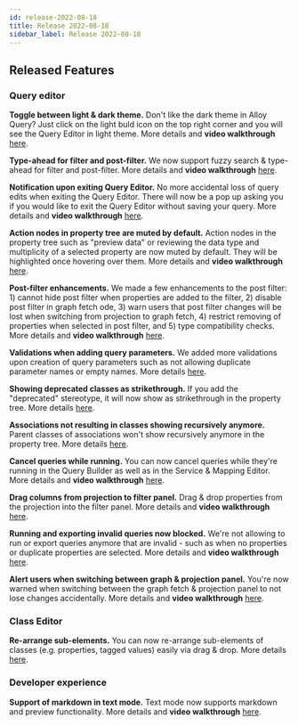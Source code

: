 ```yaml
---
id: release-2022-08-18
title: Release 2022-08-18
sidebar_label: Release 2022-08-18
---
```


## Released Features

### Query editor

**Toggle between light & dark theme.** Don't like the dark theme in Alloy Query? Just click on the light buld icon on the top right corner and you will see the Query Editor in light theme. More details and **video walkthrough** [here](https://github.com/finos/legend-studio/pull/1388).

**Type-ahead for filter and post-filter.** We now support fuzzy search & type-ahead for filter and post-filter. More details and **video walkthrough** [here](https://github.com/finos/legend-studio/pull/1381).

**Notification upon exiting Query Editor.** No more accidental loss of query edits when exiting the Query Editor. There will now be a pop up asking you if you would like to exit the Query Editor without saving your query. More details and **video walkthrough** [here](https://github.com/finos/legend-studio/pull/1278).

**Action nodes in property tree are muted by default.** Action nodes in the property tree such as "preview data" or reviewing the data type and multiplicity of a selected property are now muted by default. They will be highlighted once hovering over them. More details and **video walkthrough** [here](https://github.com/finos/legend-studio/pull/1338).

**Post-filter enhancements.** We made a few enhancements to the post filter: 1) cannot hide post filter when properties are added to the filter, 2) disable post filter in graph fetch ode, 3) warn users that post filter changes will be lost when switching from projection to graph fetch, 4) restrict removing of properties when selected in post filter, and 5) type compatibility checks. More details and **video walkthrough** [here](https://github.com/finos/legend-studio/pull/1314).

**Validations when adding query parameters.** We added more validations upon creation of query parameters such as not allowing duplicate parameter names or empty names. More details [here](https://github.com/finos/legend-studio/issues/1269).

**Showing deprecated classes as strikethrough.** If you add the "deprecated" stereotype, it will now show as strikethrough in the property tree. More details [here](https://github.com/finos/legend-studio/pull/1310).

**Associations not resulting in classes showing recursively anymore.** Parent classes of associations won't show recursively anymore in the property tree. More details [here](https://github.com/finos/legend-studio/pull/1180).

**Cancel queries while running.** You can now cancel queries while they're running in the Query Builder as well as in the Service & Mapping Editor. More details and **video walkthrough** [here](https://github.com/finos/legend-studio/pull/1358).

**Drag columns from projection to filter panel.** Drag & drop properties from the projection into the filter panel. More details and **video walkthrough** [here](https://github.com/finos/legend-studio/pull/1350).

**Running and exporting invalid queries now blocked.** We're not allowing to run or export queries anymore that are invalid - such as when no properties or duplicate properties are selected. More details and **video walkthrough** [here](https://github.com/finos/legend-studio/pull/1359).

**Alert users when switching between graph & projection panel.** You're now warned when switching between the graph fetch & projection panel to not lose changes accidentally. More details and **video walkthrough** [here](https://github.com/finos/legend-studio/pull/1383).

### Class Editor

**Re-arrange sub-elements.** You can now re-arrange sub-elements of classes (e.g. properties, tagged values) easily via drag & drop. More details [here](https://github.com/finos/legend-studio/pull/1395).

### Developer experience

**Support of markdown in text mode.** Text mode now supports markdown and preview functionality. More details and **video walkthrough** [here](https://github.com/finos/legend-studio/pull/1282).



